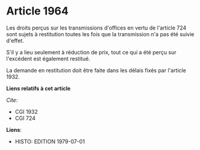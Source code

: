 # Article 1964

Les droits perçus sur les transmissions d'offices en vertu de l'article 724 sont sujets à restitution toutes les fois que la
transmission n'a pas été suivie d'effet.

S'il y a lieu seulement à réduction de prix, tout ce qui a été perçu sur l'excédent est également restitué.

La demande en restitution doit être faite dans les délais fixés par l'article 1932.

**Liens relatifs à cet article**

_Cite_:

  - CGI 1932
  - CGI 724

**Liens**:

  - HISTO: EDITION 1979-07-01

